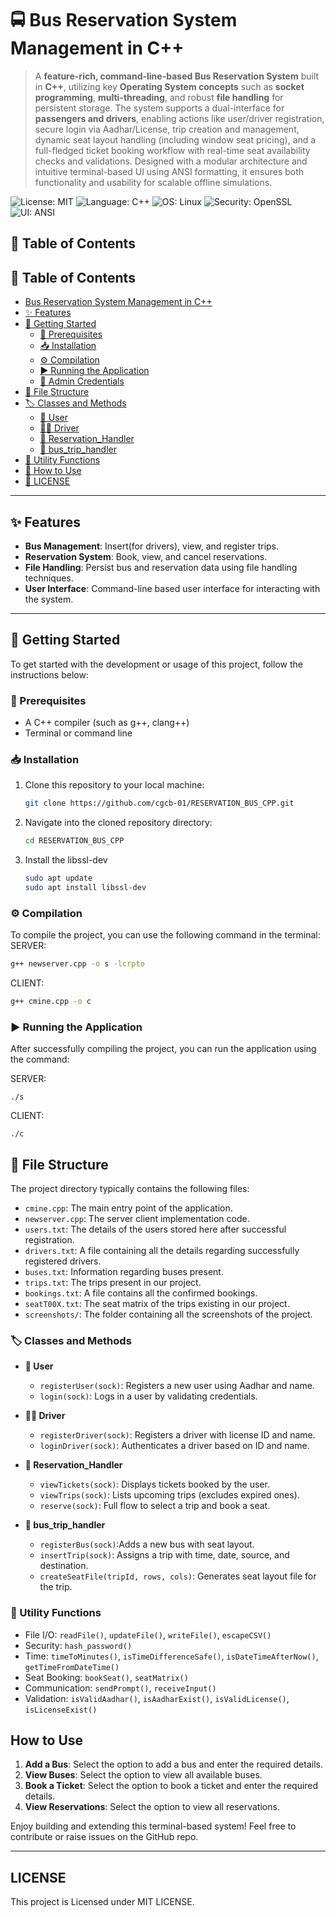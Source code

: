 # 🚍 Bus Reservation System Management in C++

> A **feature-rich, command-line-based Bus Reservation System** built in **C++**, utilizing key **Operating System concepts** such as **socket programming**, **multi-threading**, and robust **file handling** for persistent storage. The system supports a dual-interface for **passengers and drivers**, enabling actions like user/driver registration, secure login via Aadhar/License, trip creation and management, dynamic seat layout handling (including window seat pricing), and a full-fledged ticket booking workflow with real-time seat availability checks and validations. Designed with a modular architecture and intuitive terminal-based UI using ANSI formatting, it ensures both functionality and usability for scalable offline simulations.

![License: MIT](https://img.shields.io/badge/License-MIT-green?style=flat-square)
![Language: C++](https://img.shields.io/badge/Language-C++-blue?style=flat-square&logo=c%2B%2B)
![OS: Linux](https://img.shields.io/badge/OS-Linux-yellow?style=flat-square&logo=linux)
![Security: OpenSSL](https://img.shields.io/badge/Security-OpenSSL-lightgrey?style=flat-square&logo=openssl)
![UI: ANSI](https://img.shields.io/badge/UI-ANSI_Terminal-orange?style=flat-square)


## 📑 Table of Contents

## 📑 Table of Contents

- [Bus Reservation System Management in C++](#-bus-reservation-system-management-in-c)
- [✨ Features](#-features)
- [🚀 Getting Started](#-getting-started)
  - [🧰 Prerequisites](#-prerequisites)
  - [📥 Installation](#-installation)
  - [⚙️ Compilation](#-compilation)
  - [▶️ Running the Application](#-running-the-application)
  - [🔐 Admin Credentials](#-admin-credentials)
- [📁 File Structure](#-file-structure)
- [🏷️ Classes and Methods](#-classes-and-methods)
  - [👤 User](#-user)
  - [🧑‍✈️ Driver](#-driver)
  - [🎫 Reservation_Handler](#-reservation_handler)
  - [🚌 bus_trip_handler](#-bus_trip_handler)
- [🧩 Utility Functions](#-utility-functions)
- [🧪 How to Use](#-how-to-use)
- [📜 LICENSE](#license)

---

## ✨ Features

- **Bus Management**: Insert(for drivers), view, and register trips.
- **Reservation System**: Book, view, and cancel reservations.
- **File Handling**: Persist bus and reservation data using file handling techniques.
- **User Interface**: Command-line based user interface for interacting with the system.
  
---

## 🚀 Getting Started

To get started with the development or usage of this project, follow the instructions below:

### 🧰 Prerequisites

- A C++ compiler (such as g++, clang++)
- Terminal or command line
### 📥 Installation

1. Clone this repository to your local machine:

    ```bash
    git clone https://github.com/cgcb-01/RESERVATION_BUS_CPP.git
    ```

2. Navigate into the cloned repository directory:

    ```bash
    cd RESERVATION_BUS_CPP

    ```
3. Install the libssl-dev
   
   ```bash
   sudo apt update
   sudo apt install libssl-dev
   ```

### ⚙️ Compilation

To compile the project, you can use the following command in the terminal:
SERVER:

```bash
g++ newserver.cpp -o s -lcrpto
```
CLIENT:

```bash
g++ cmine.cpp -o c
```

### ▶️ Running the Application

After successfully compiling the project, you can run the application using the command:

SERVER:
```
./s
```
CLIENT:
```
./c
```

## 📁 File Structure

The project directory typically contains the following files:

- `cmine.cpp`: The main entry point of the application.
- `newserver.cpp`: The server client implementation code.
- `users.txt`: The details of the users stored here after successful registration.
- `drivers.txt`: A file containing all the details regarding successfully registered drivers.
- `buses.txt`: Information regarding buses present. 
- `trips.txt`: The trips present in our project.
- `bookings.txt`: A file contains all the confirmed bookings.
- `seatT00X.txt`: The seat matrix of the trips existing in our project.
- `screenshots/`: The folder containing all the screenshots of the project.

### 🏷️ Classes and Methods 

- **👤 User**
  - `registerUser(sock)`: Registers a new user using Aadhar and name.
  - `login(sock)`: Logs in a user by validating credentials.

- **🧑‍✈️ Driver**
  - `registerDriver(sock)`:  Registers a driver with license ID and name.
  - `loginDriver(sock)`: Authenticates a driver based on ID and name.

- **🎫 Reservation_Handler**
  - `viewTickets(sock)`:  Displays tickets booked by the user.
  - `viewTrips(sock)`: Lists upcoming trips (excludes expired ones).
  - `reserve(sock)`: Full flow to select a trip and book a seat.

- **🚌 bus_trip_handler**
  - `registerBus(sock)`:Adds a new bus with seat layout.
  - `insertTrip(sock)`: Assigns a trip with time, date, source, and destination.
  - `createSeatFile(tripId, rows, cols)`: Generates seat layout file for the trip.

### 🧩 Utility Functions

- File I/O: `readFile()`, `updateFile()`, `writeFile()`, `escapeCSV()`
- Security: `hash_password()`
- Time: `timeToMinutes()`, `isTimeDifferenceSafe()`, `isDateTimeAfterNow()`, `getTimeFromDateTime()`
- Seat Booking: `bookSeat()`, `seatMatrix()`
- Communication: `sendPrompt()`, `receiveInput()`
- Validation: `isValidAadhar()`, `isAadharExist()`, `isValidLicense()`, `isLicenseExist()`

## How to Use

1. **Add a Bus**: Select the option to add a bus and enter the required details.
2. **View Buses**: Select the option to view all available buses.
3. **Book a Ticket**: Select the option to book a ticket and enter the required details.
4. **View Reservations**: Select the option to view all reservations.

Enjoy building and extending this terminal-based system! Feel free to contribute or raise issues on the GitHub repo.

---

## LICENSE
This project is Licensed under MIT LICENSE.
